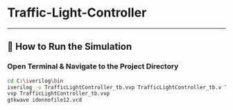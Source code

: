 # Traffic-Light-Controller

---

## 🚀 How to Run the Simulation

### **Open Terminal & Navigate to the Project Directory**
```sh
cd C:\iverilog\bin
iverilog -o TrafficLightController_tb.vvp TrafficLightController_tb.v TrafficLightController.v
vvp TrafficLightController_tb.vvp
gtkwave idonnofile12.vcd


